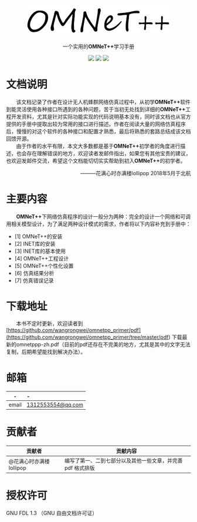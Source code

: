 <p align="center">
  <a href="https://reach.tech/router/">
    <img alt="Reach Router" src="./img/logo-horizontal.png" width="400">
  </a>
</p>

<p align="center">
  一个实用的<b>OMNeT++</b>学习手册
</p>

<p align="center">
  <a href="https://github.com/wangrongwei/omnetpp_primer/stargazers"><img src="https://img.shields.io/github/stars/wangrongwei/omnetpp_primer.svg?style=flat&label=Star"></a>
  <a href="https://github.com/wangrongwei/omnetpp_primer/fork"><img src="https://img.shields.io/github/forks/wangrongwei/omnetpp_primer.svg?style=flat&label=Fork"></a>
  <a href="https://github.com/wangrongwei/omnetpp_primer/watchers"><img src="https://img.shields.io/github/watchers/wangrongwei/omnetpp_primer.svg?style=flat&label=Watch"></a>

</p>

# 文档说明

&#160; &#160; &#160; &#160;该文档记录了作者在设计无人机蜂群网络仿真过程中，从初学<b>OMNeT++</b>软件到能灵活使用各种接口所遇到的各种问题，苦于当初无处找到详细的<b>OMNeT++</b>工程开发资料，尤其是针对实际功能实现的代码说明基本没有，同时该文档也从官方提供的手册中提取出较为常用的接口进行描述。作者在阅读大量的网络仿真程序后，慢慢的对这个软件的各种接口和配置才熟悉，最后将熟悉的套路总结成该文档回馈开源。</br>
&#160; &#160; &#160; &#160;由于作者的水平有限，本文大多数都是基于<b>OMNeT++</b>初学者的角度进行描述，也会存在理解错误的地方，欢迎读者发邮件指出，如果您有其他宝贵的建议，也欢迎发邮件交流，希望这个文档能切切实实帮助到初入<b>OMNeT++</b>的初学者。</br>
<div align="right">
———花满心时亦满楼lollipop 2018年5月于北航
</div>

# 主要内容
&#160; &#160; &#160; &#160;<b>OMNeT++</b>下网络仿真程序的设计一般分为两种：完全的设计一个网络和可调用相关模型设计，为了满足两种设计模式的需求，作者将以下内容补充到手册中：
- [1] OMNeT++的安装
- [2] INET库的安装
- [3] INET库的基本使用
- [4] OMNeT++工程设计
- [5] OMNeT++个性化设置
- [6] 仿真结果分析
- [7] 仿真错误记录



# 下载地址

&#160; &#160; &#160; &#160;本书不定时更新，欢迎读者到
[https://github.com/wangrongwei/omnetpp_primer/pdf](<https://github.com/wangrongwei/omnetpp_primer/tree/master/pdf>)
下载最新的omnetppp-zh.pdf（目前的pdf还存在不完美的地方，尤其是其中的文字无法复制，后期希望能找到解决办法）。</br>



# 邮箱
| - | - |
| :-----: | :------------------------- |
| email | 1312553554@qq.com |


# 贡献者

| 贡献者 | 贡献内容 |
| ------ | -------- |
| @花满心时亦满楼lollipop | 编写了第一、二到七部分以及其他一些文章，并完善 pdf 格式排版|



# 授权许可
GNU FDL 1.3 （GNU 自由文档许可证）
